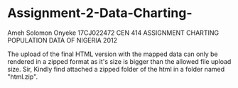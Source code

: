 # Assignment-2-Data-Charting-

Ameh Solomon Onyeke 
17CJ022472
CEN 414 ASSIGNMENT
CHARTING POPULATION DATA OF NIGERIA 2012

The upload of the final HTML version with the mapped data can only be rendered in a zipped format as it's size is bigger than the allowed file upload size.
Sir, Kindly find attached a zipped folder of the html in a folder named "html.zip".
